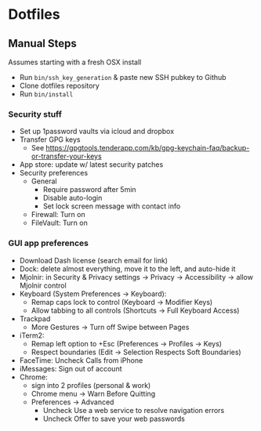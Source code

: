 # Dotfiles

## Manual Steps

Assumes starting with a fresh OSX install

- Run `bin/ssh_key_generation` & paste new SSH pubkey to Github
- Clone dotfiles repository
- Run `bin/install`

### Security stuff
- Set up 1password vaults via icloud and dropbox
- Transfer GPG keys
  - See https://gpgtools.tenderapp.com/kb/gpg-keychain-faq/backup-or-transfer-your-keys
- App store: update w/ latest security patches
- Security preferences
  - General
    - Require password after 5min
    - Disable auto-login
    - Set lock screen message with contact info
  - Firewall: Turn on
  - FileVault: Turn on

### GUI app preferences
- Download Dash license (search email for link)
- Dock: delete almost everything, move it to the left, and auto-hide it
- Mjolnir: in Security & Privacy settings -> Privacy -> Accessibility -> allow Mjolnir control
- Keyboard (System Preferences -> Keyboard):
  - Remap caps lock to control (Keyboard -> Modifier Keys)
  - Allow tabbing to all controls (Shortcuts -> Full Keyboard Access)
- Trackpad
  - More Gestures -> Turn off Swipe between Pages
- iTerm2:
  - Remap left option to +Esc (Preferences -> Profiles -> Keys)
  - Respect boundaries (Edit -> Selection Respects Soft Boundaries)
- FaceTime: Uncheck Calls from iPhone
- iMessages: Sign out of account
- Chrome:
  - sign into 2 profiles (personal & work)
  - Chrome menu -> Warn Before Quitting
  - Preferences -> Advanced
    - Uncheck Use a web service to resolve navigation errors
    - Uncheck Offer to save your web passwords
